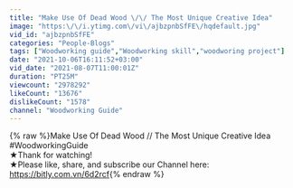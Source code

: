 ```yaml
---
title: "Make Use Of Dead Wood \/\/ The Most Unique Creative Idea"
image: "https:\/\/i.ytimg.com\/vi\/ajbzpnbSfFE\/hqdefault.jpg"
vid_id: "ajbzpnbSfFE"
categories: "People-Blogs"
tags: ["Woodworking guide","Woodworking skill","woodworing project"]
date: "2021-10-06T16:11:52+03:00"
vid_date: "2021-08-07T11:00:01Z"
duration: "PT25M"
viewcount: "2978292"
likeCount: "13676"
dislikeCount: "1578"
channel: "Woodworking Guide"
---
```

{% raw %}Make Use Of Dead Wood // The Most Unique Creative Idea #WoodworkingGuide<br />★Thank for watching!<br />★Please like, share, and subscribe our Channel here: <a rel="nofollow" target="blank" href="https://bitly.com.vn/6d2rcf">https://bitly.com.vn/6d2rcf</a>{% endraw %}
